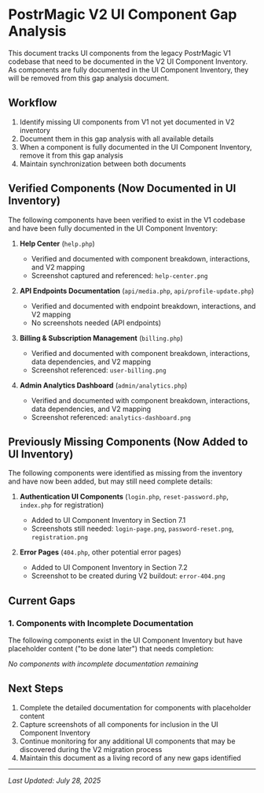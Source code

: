 # PostrMagic V2 UI Component Gap Analysis

This document tracks UI components from the legacy PostrMagic V1 codebase that need to be documented in the V2 UI Component Inventory. As components are fully documented in the UI Component Inventory, they will be removed from this gap analysis document.

## Workflow

1. Identify missing UI components from V1 not yet documented in V2 inventory
2. Document them in this gap analysis with all available details
3. When a component is fully documented in the UI Component Inventory, remove it from this gap analysis
4. Maintain synchronization between both documents

## Verified Components (Now Documented in UI Inventory)

The following components have been verified to exist in the V1 codebase and have been fully documented in the UI Component Inventory:

1. **Help Center** (`help.php`)
   - Verified and documented with component breakdown, interactions, and V2 mapping
   - Screenshot captured and referenced: `help-center.png`

2. **API Endpoints Documentation** (`api/media.php`, `api/profile-update.php`)
   - Verified and documented with endpoint breakdown, interactions, and V2 mapping
   - No screenshots needed (API endpoints)

3. **Billing & Subscription Management** (`billing.php`)
   - Verified and documented with component breakdown, interactions, data dependencies, and V2 mapping
   - Screenshot referenced: `user-billing.png`

4. **Admin Analytics Dashboard** (`admin/analytics.php`)
   - Verified and documented with component breakdown, interactions, data dependencies, and V2 mapping
   - Screenshot referenced: `analytics-dashboard.png`

## Previously Missing Components (Now Added to UI Inventory)

The following components were identified as missing from the inventory and have now been added, but may still need complete details:

1. **Authentication UI Components** (`login.php`, `reset-password.php`, `index.php` for registration)
   - Added to UI Component Inventory in Section 7.1
   - Screenshots still needed: `login-page.png`, `password-reset.png`, `registration.png`

2. **Error Pages** (`404.php`, other potential error pages)
   - Added to UI Component Inventory in Section 7.2
   - Screenshot to be created during V2 buildout: `error-404.png`

## Current Gaps

### 1. Components with Incomplete Documentation

The following components exist in the UI Component Inventory but have placeholder content ("to be done later") that needs completion:

*No components with incomplete documentation remaining*

## Next Steps

1. Complete the detailed documentation for components with placeholder content
2. Capture screenshots of all components for inclusion in the UI Component Inventory
3. Continue monitoring for any additional UI components that may be discovered during the V2 migration process
4. Maintain this document as a living record of any new gaps identified

---

*Last Updated: July 28, 2025*
